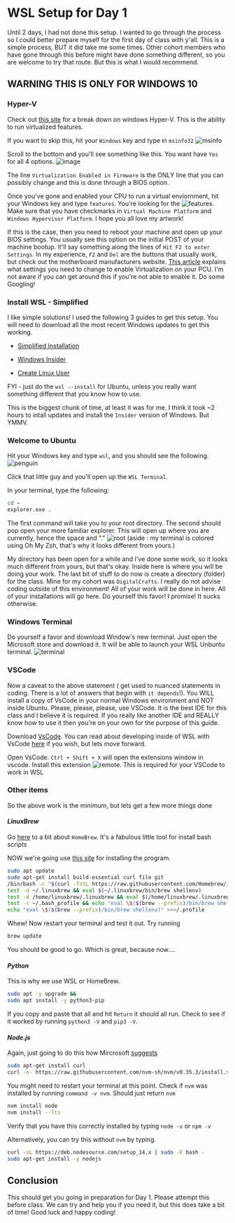 # WSL Setup for Day 1

Until 2 days, I had not done this setup. I wanted to go through the process so I could better prepare myself for the first day of class with y'all. This is a simple process, BUT it did take me some times. Other cohort members who have gone through this before might have done something different, so you are welcome to try that route. But this is what I would recommend.

## WARNING THIS IS ONLY FOR WINDOWS 10

### **Hyper-V**

Check out [this site](https://www.zdnet.com/article/windows-10-tip-find-out-if-your-pc-can-run-hyper-v/)
for a break down on windows Hyper-V. This is the ability to run virtualized features.

If you want to skip this, hit your `Windows` key and type in `msinfo32`
![msinfo](./images/msinfo32.png)

Scroll to the bottom and you'll see something like this. You want have `Yes` for all 4 options.
![image](./images/check-hyperv-support.jpg)

The line `Virtualization Enabled in Firmware` is the ONLY line that you can possibly change and this is done through a BIOS option.

Once you've gone and enabled your CPU to run a virtual enviornment, hit your Windows key and type `features`. You're looking for the ![features](./images/features.png). Make sure that you have checkmarks in `Virtual Machine Platform` and `Windows Hypervisor Platform`. I hope you all love my artwork!

If this is the case, then you need to reboot your machine and open up your BIOS settings. You usually see this option on the initial POST of your machine bootup. It'll say something along the lines of `Hit F2 to enter Settings`. In my experience, `F2` and `Del` are the buttons that usually work, but check out the motherboard manufacturers website.
[This article](https://bce.berkeley.edu/enabling-virtualization-in-your-pc-bios.html) explains what settings you need to change to enable Virtualization on your PCU. I'm not aware if you can get around this if you're not able to enable it. Do some Googling!

### **Install WSL - Simplified**

I like simple solutions! I used the following 3 guides to get this setup. You will need to download all the most recent Windows updates to get this working.

- [Simplified Installation](https://docs.microsoft.com/en-us/windows/wsl/install-win10#simplified-installation-for-windows-insiders)

- [Windows Insider](https://insider.windows.com/en-us/getting-started)

- [Create Linux User](https://docs.microsoft.com/en-us/windows/wsl/user-support)

FYI - just do the `wsl --install` for Ubuntu, unless you really want something different that you know how to use.

This is the biggest chunk of time, at least it was for me. I think it took ~2 hours to intall updates and install the `Insider` version of Windows. But YMMV.

### **Welcome to Ubuntu**

Hit your Windows key and type `wsl`, and you should see the following.
![penguin](./images/wsl.png)

Click that little guy and you'll open up the `WSL Terminal`.

In your terminal, type the following:

```bash
cd ~
explorer.exe .
```

The first command will take you to your root directory. The second should pop open your more familiar explorer. This will open up where you are currently, hence the space and "."
![root](./images/explorer.png) (aside : my terminal is colored using Oh My Zsh, that's why it looks different from yours.)

My directory has been open for a while and I've done some work, so it looks much different from yours, but that's okay. Inside here is where you will be doing your work. The last bit of stuff to do now is create a directory (folder) for the class. Mine for my cohort was `DigitalCrafts`. I really do not advise coding outside of this environment! All of your work will be done in here. All of your installations will go here. Do yourself this favor! I promise! It sucks otherwise.

### **Windows Terminal**

Do yourself a favor and download Window's new terminal. Just open the Microsoft store and download it. It will be able to launch your WSL Unbuntu terminal.
![terminal](./images/terminal.png)

### **VSCode**

Now a caveat to the above statement ( get used to nuanced statements in coding. There is a lot of answers that begin with `it depends`!). You WILL install a copy of VsCode in your normal Windows environment and NOT inside Ubuntu.
Please, please, please, use VSCode. It is the best IDE for this class and I believe it is required. If you really like another IDE and REALLY know how to use it then you're on your own for the purpose of this guide.

Download [VsCode](https://code.visualstudio.com/).
You can read about developing inside of WSL with VsCode [here](https://code.visualstudio.com/docs/remote/wsl-tutorial) if you wish, but lets move forward.

Open VsCode.
`Ctrl + Shift + X` will open the extensions window in vscode.
Install this extension ![remote](./images/exten.png). This is required for your VSCode to work in WSL

### **Other items**

So the above work is the minimum, but lets get a few more things done

#### _LinuxBrew_

Go [here](https://docs.brew.sh/Homebrew-on-Linux) to a bit about `HomeBrew`. It's a fabulous little tool for install bash scripts

NOW we're going use [this site](https://www.how2shout.com/linux/install-brew-on-wsl-windows-subsystem-for-linux/) for installing the program.

```bash
sudo apt update
sudo apt-get install build-essential curl file git
/bin/bash -c "$(curl -fsSL https://raw.githubusercontent.com/Homebrew/install/master/install.sh)"
test -d ~/.linuxbrew && eval $(~/.linuxbrew/bin/brew shellenv)
test -d /home/linuxbrew/.linuxbrew && eval $(/home/linuxbrew/.linuxbrew/bin/brew shellenv)
test -r ~/.bash_profile && echo "eval \$($(brew --prefix)/bin/brew shellenv)" >>~/.bash_profile
echo "eval \$($(brew --prefix)/bin/brew shellenv)" >>~/.profile
```

Whew!
Now restart your terminal and test it out. Try running

```bash
brew update

```

You should be good to go. Which is great, because now....

#### _Python_

This is why we use WSL or HomeBrew.

```bash
sudo apt -y upgrade &&
sudo apt install -y python3-pip
```

If you copy and paste that all and hit `Return` it should all run. Check to see if it worked by running `python3 -V` and `pip3 -V`.

#### _Node.js_

Again, just going to do this how Mircrosoft [suggests](https://docs.microsoft.com/en-us/windows/dev-environment/javascript/nodejs-on-wsl)

```bash
sudo apt-get install curl
curl -o- https://raw.githubusercontent.com/nvm-sh/nvm/v0.35.3/install.sh | bash
```

You might need to restart your terminal at this point. Check if `nvm` was installed by running `command -v nvm`. Should just return `nvm`

```bash
nvm install node
nvm install --lts
```

Verify that you have this correctly installed by typing `node -v` or `npm -v`

Alternatively, you can try this without `nvm` by typing.

```bash
curl -sL https://deb.nodesource.com/setup_14.x | sudo -E bash -
sudo apt-get install -y nodejs
```

## **Conclusion**

This should get you going in preparation for Day 1. Please attempt this before class. We can try and help you if you need it, but this does take a bit of time! Good luck and happy coding!
